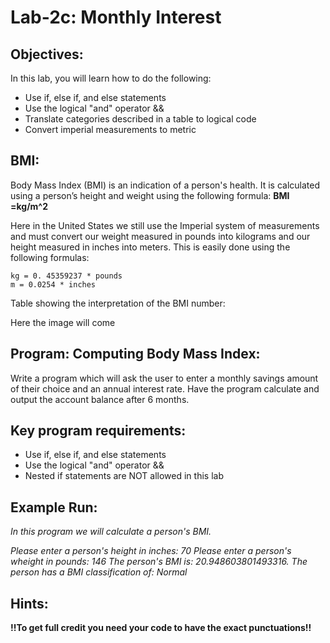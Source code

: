 # Lab-2c: Monthly Interest 

## Objectives:

In this lab, you will learn how to do the following:

- Use if, else if, and else statements
- Use the logical "and" operator &&
- Translate categories described in a table to logical code
- Convert imperial measurements to metric


## BMI:

Body Mass Index (BMI) is an indication of a person's health. It is calculated using a person’s height and weight using the following formula: **BMI =kg/m^2**

Here in the United States we still use the Imperial system of measurements and must convert our weight measured in pounds into kilograms and our height measured in inches into meters. This is easily done using the following formulas:

    kg = 0. 45359237 * pounds
    m = 0.0254 * inches

Table showing the interpretation of the BMI number:

Here the image will come

## Program: Computing Body Mass Index:

Write a program which will ask the user to enter a monthly savings amount of their choice and an annual interest rate. Have the program calculate and output the account balance after 6 months.

## Key program requirements:

- Use if, else if, and else statements
- Use the logical "and" operator &&
- Nested if statements are NOT allowed in this lab

## Example Run:

_In this program we will calculate a person's BMI._

_Please enter a person's height in inches:_
_70_
_Please enter a person's wheight in pounds:_
_146_
_The person's BMI is: 20.948603801493316. The person has a BMI classification of: Normal_

## Hints:
**!!To get full credit you need your code to have the exact punctuations!!**